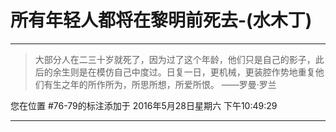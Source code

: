 # 所有年轻人都将在黎明前死去-(水木丁)

---

> 大部分人在二三十岁就死了，因为过了这个年龄，他们只是自己的影子，此后的余生则是在模仿自己中度过。日复一日，更机械，更装腔作势地重复他们有生之年的所作所为，所思所想，所爱所恨。 ——罗曼·罗兰

您在位置 #76-79的标注添加于 2016年5月28日星期六 下午10:49:29

---

